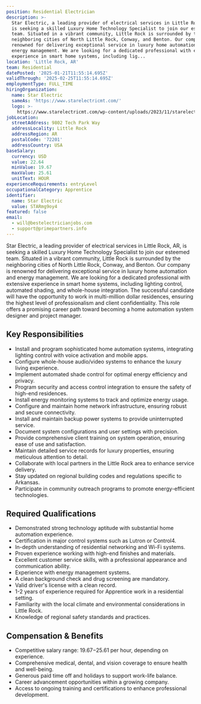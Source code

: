 ```yaml
---
position: Residential Electrician
description: >-
  Star Electric, a leading provider of electrical services in Little Rock, AR,
  is seeking a skilled Luxury Home Technology Specialist to join our esteemed
  team. Situated in a vibrant community, Little Rock is surrounded by the
  neighboring cities of North Little Rock, Conway, and Benton. Our company is
  renowned for delivering exceptional service in luxury home automation and
  energy management. We are looking for a dedicated professional with extensive
  experience in smart home systems, including lig...
location: 'Little Rock, AR'
team: Residential
datePosted: '2025-01-21T11:55:14.695Z'
validThrough: '2025-02-25T11:55:14.695Z'
employmentType: FULL_TIME
hiringOrganization:
  name: Star Electric
  sameAs: 'https://www.starelectricmt.com/'
  logo: >-
    https://www.starelectricmt.com/wp-content/uploads/2023/11/starelectric-favicon-black-and-white.svg
jobLocation:
  streetAddress: 9802 Tech Park Way
  addressLocality: Little Rock
  addressRegion: AR
  postalCode: '72201'
  addressCountry: USA
baseSalary:
  currency: USD
  value: 22.64
  minValue: 19.67
  maxValue: 25.61
  unitText: HOUR
experienceRequirements: entryLevel
occupationalCategory: Apprentice
identifier:
  name: Star Electric
  value: STARmg9oy4
featured: false
email:
  - will@bestelectricianjobs.com
  - support@primepartners.info
---
```




Star Electric, a leading provider of electrical services in Little Rock, AR, is seeking a skilled Luxury Home Technology Specialist to join our esteemed team. Situated in a vibrant community, Little Rock is surrounded by the neighboring cities of North Little Rock, Conway, and Benton. Our company is renowned for delivering exceptional service in luxury home automation and energy management. We are looking for a dedicated professional with extensive experience in smart home systems, including lighting control, automated shading, and whole-house integration. The successful candidate will have the opportunity to work in multi-million dollar residences, ensuring the highest level of professionalism and client confidentiality. This role offers a promising career path toward becoming a home automation system designer and project manager.

## Key Responsibilities
- Install and program sophisticated home automation systems, integrating lighting control with voice activation and mobile apps.
- Configure whole-house audio/video systems to enhance the luxury living experience.
- Implement automated shade control for optimal energy efficiency and privacy.
- Program security and access control integration to ensure the safety of high-end residences.
- Install energy monitoring systems to track and optimize energy usage.
- Configure and maintain home network infrastructure, ensuring robust and secure connectivity.
- Install and maintain backup power systems to provide uninterrupted service.
- Document system configurations and user settings with precision.
- Provide comprehensive client training on system operation, ensuring ease of use and satisfaction.
- Maintain detailed service records for luxury properties, ensuring meticulous attention to detail.
- Collaborate with local partners in the Little Rock area to enhance service delivery.
- Stay updated on regional building codes and regulations specific to Arkansas.
- Participate in community outreach programs to promote energy-efficient technologies.

## Required Qualifications
- Demonstrated strong technology aptitude with substantial home automation experience.
- Certification in major control systems such as Lutron or Control4.
- In-depth understanding of residential networking and Wi-Fi systems.
- Proven experience working with high-end finishes and materials.
- Excellent customer service skills, with a professional appearance and communication ability.
- Experience with energy management systems.
- A clean background check and drug screening are mandatory.
- Valid driver's license with a clean record.
- 1-2 years of experience required for Apprentice work in a residential setting.
- Familiarity with the local climate and environmental considerations in Little Rock.
- Knowledge of regional safety standards and practices.

## Compensation & Benefits
- Competitive salary range: $19.67-$25.61 per hour, depending on experience.
- Comprehensive medical, dental, and vision coverage to ensure health and well-being.
- Generous paid time off and holidays to support work-life balance.
- Career advancement opportunities within a growing company.
- Access to ongoing training and certifications to enhance professional development.
